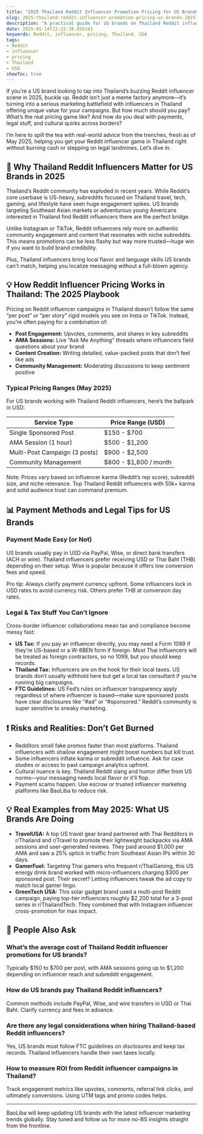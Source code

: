```yaml
---
title: "2025 Thailand Reddit Influencer Promotion Pricing for US Brands: What You Need to Know"
slug: 2025-thailand-reddit-influencer-promotion-pricing-us-brands-2025-05-14
description: "A practical guide for US brands on Thailand Reddit influencer promotion pricing in 2025. Learn about pricing benchmarks, payment methods, legal tips, and real-world examples to optimize your Reddit marketing strategy."
date: 2025-05-14T22:22:39.856341
keywords: Reddit, influencer, pricing, Thailand, USA
tags:
- Reddit
- influencer
- pricing
- Thailand
- USA
showToc: true
---
```


If you’re a US brand looking to tap into Thailand’s buzzing Reddit influencer scene in 2025, buckle up. Reddit isn’t just a meme factory anymore—it’s turning into a serious marketing battlefield with influencers in Thailand offering unique value for your campaigns. But how much should you pay? What’s the real pricing game like? And how do you deal with payments, legal stuff, and cultural quirks across borders? 

I’m here to spill the tea with real-world advice from the trenches, fresh as of May 2025, helping you get your Reddit influencer game in Thailand right without burning cash or stepping on legal landmines. Let’s dive in.

## 📢 Why Thailand Reddit Influencers Matter for US Brands in 2025

Thailand’s Reddit community has exploded in recent years. While Reddit’s core userbase is US-heavy, subreddits focused on Thailand travel, tech, gaming, and lifestyle have seen huge engagement spikes. US brands targeting Southeast Asian markets or adventurous young Americans interested in Thailand find Reddit influencers there are the perfect bridge.

Unlike Instagram or TikTok, Reddit influencers rely more on authentic community engagement and content that resonates with niche subreddits. This means promotions can be less flashy but way more trusted—huge win if you want to build brand credibility.

Plus, Thailand influencers bring local flavor and language skills US brands can't match, helping you localize messaging without a full-blown agency.

## 💡 How Reddit Influencer Pricing Works in Thailand: The 2025 Playbook

Pricing on Reddit influencer campaigns in Thailand doesn’t follow the same “per post” or “per story” rigid models you see on Insta or TikTok. Instead, you’re often paying for a combination of:

- **Post Engagement:** Upvotes, comments, and shares in key subreddits  
- **AMA Sessions:** Live “Ask Me Anything” threads where influencers field questions about your brand  
- **Content Creation:** Writing detailed, value-packed posts that don’t feel like ads  
- **Community Management:** Moderating discussions to keep sentiment positive  

### Typical Pricing Ranges (May 2025)

For US brands working with Thailand Reddit influencers, here’s the ballpark in USD:

| Service Type               | Price Range (USD)           |
|----------------------------|-----------------------------|
| Single Sponsored Post      | $150 - $700                 |
| AMA Session (1 hour)       | $500 - $1,200               |
| Multi-Post Campaign (3 posts) | $900 - $2,500             |
| Community Management       | $800 - $1,800 / month       |

Note: Prices vary based on influencer karma (Reddit’s rep score), subreddit size, and niche relevance. Top Thailand Reddit influencers with 50k+ karma and solid audience trust can command premium.

## 📊 Payment Methods and Legal Tips for US Brands

### Payment Made Easy (or Not)

US brands usually pay in USD via PayPal, Wise, or direct bank transfers (ACH or wire). Thailand influencers prefer receiving USD or Thai Baht (THB) depending on their setup. Wise is popular because it offers low conversion fees and speed.

Pro tip: Always clarify payment currency upfront. Some influencers lock in USD rates to avoid currency risk. Others prefer THB at conversion day rates.

### Legal & Tax Stuff You Can’t Ignore

Cross-border influencer collaborations mean tax and compliance become messy fast:

- **US Tax:** If you pay an influencer directly, you may need a Form 1099 if they’re US-based or a W-8BEN form if foreign. Most Thai influencers will be treated as foreign contractors, so no 1099, but you should keep records.  
- **Thailand Tax:** Influencers are on the hook for their local taxes. US brands don’t usually withhold here but get a local tax consultant if you’re running big campaigns.  
- **FTC Guidelines:** US Fed’s rules on influencer transparency apply regardless of where influencer is based—make sure sponsored posts have clear disclosures like “#ad” or “#sponsored.” Reddit’s community is super sensitive to sneaky marketing.  

## ❗ Risks and Realities: Don’t Get Burned

- Redditors smell fake promos faster than most platforms. Thailand influencers with shallow engagement might boost numbers but kill trust.  
- Some influencers inflate karma or subreddit influence. Ask for case studies or access to past campaign analytics upfront.  
- Cultural nuance is key. Thailand Reddit slang and humor differ from US norms—your messaging needs local flavor or it’ll flop.  
- Payment scams happen. Use escrow or trusted influencer marketing platforms like BaoLiba to reduce risk.  

## 💡 Real Examples from May 2025: What US Brands Are Doing

- **TravelUSA:** A top US travel gear brand partnered with Thai Redditors in r/Thailand and r/Travel to promote their lightweight backpacks via AMA sessions and user-generated reviews. They paid around $1,000 per AMA and saw a 25% uptick in traffic from Southeast Asian IPs within 30 days.  
- **GamerFuel:** Targeting Thai gamers who frequent r/ThaiGaming, this US energy drink brand worked with micro-influencers charging $300 per sponsored post. Their secret? Letting influencers tweak the ad copy to match local gamer lingo.  
- **GreenTech USA:** This solar gadget brand used a multi-post Reddit campaign, paying top-tier influencers roughly $2,200 total for a 3-post series in r/ThailandTech. They combined that with Instagram influencer cross-promotion for max impact.  

## 📢 People Also Ask

### What’s the average cost of Thailand Reddit influencer promotions for US brands?

Typically $150 to $700 per post, with AMA sessions going up to $1,200 depending on influencer reach and subreddit engagement.

### How do US brands pay Thailand Reddit influencers?

Common methods include PayPal, Wise, and wire transfers in USD or Thai Baht. Clarify currency and fees in advance.

### Are there any legal considerations when hiring Thailand-based Reddit influencers?

Yes, US brands must follow FTC guidelines on disclosures and keep tax records. Thailand influencers handle their own taxes locally.

### How to measure ROI from Reddit influencer campaigns in Thailand?

Track engagement metrics like upvotes, comments, referral link clicks, and ultimately conversions. Using UTM tags and promo codes helps.

---

BaoLiba will keep updating US brands with the latest influencer marketing trends globally. Stay tuned and follow us for more no-BS insights straight from the frontline.